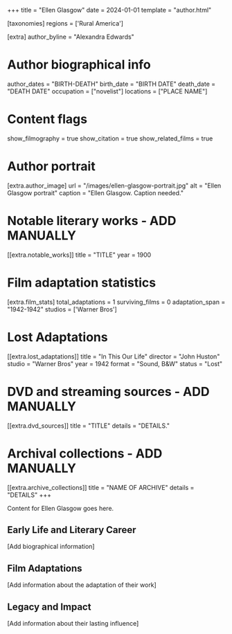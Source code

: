 +++
title = "Ellen Glasgow"
date = 2024-01-01
template = "author.html"

[taxonomies]
regions = ['Rural America']

[extra]
author_byline = "Alexandra Edwards"

# Author biographical info
author_dates = "BIRTH-DEATH"
birth_date = "BIRTH DATE"
death_date = "DEATH DATE"
occupation = ["novelist"]
locations = ["PLACE NAME"]

# Content flags
show_filmography = true
show_citation = true
show_related_films = true

# Author portrait
[extra.author_image]
url = "/images/ellen-glasgow-portrait.jpg"
alt = "Ellen Glasgow portrait"
caption = "Ellen Glasgow. Caption needed."

# Notable literary works - ADD MANUALLY
[[extra.notable_works]]
title = "TITLE"
year = 1900

# Film adaptation statistics
[extra.film_stats]
total_adaptations = 1
surviving_films = 0
adaptation_span = "1942-1942"
studios = ['Warner Bros']
# Lost Adaptations
[[extra.lost_adaptations]]
title = "In This Our Life"
director = "John Huston"
studio = "Warner Bros"
year = 1942
format = "Sound, B&W"
status = "Lost"


# DVD and streaming sources - ADD MANUALLY
[[extra.dvd_sources]]
title = "TITLE"
details = "DETAILS."

# Archival collections - ADD MANUALLY
[[extra.archive_collections]]
title = "NAME OF ARCHIVE"
details = "DETAILS"
+++

Content for Ellen Glasgow goes here. 

## Early Life and Literary Career

[Add biographical information]

## Film Adaptations

[Add information about the adaptation of their work]

## Legacy and Impact

[Add information about their lasting influence]
